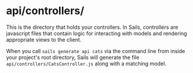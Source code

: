 # api/controllers/

This is the directory that holds your controllers.  In Sails, controllers are javascript files that contain logic for interacting with models and rendering appropriate views to the client.

When you call `sails generate api cats` via the command line from inside your project's root directory, Sails will generate the file `api/controllers/CatsController.js` along with a matching model.



<docmeta name="displayName" value="controllers">


